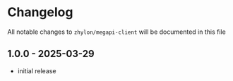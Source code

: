 # Changelog

All notable changes to `zhylon/megapi-client` will be documented in this file


## 1.0.0 - 2025-03-29

- initial release
